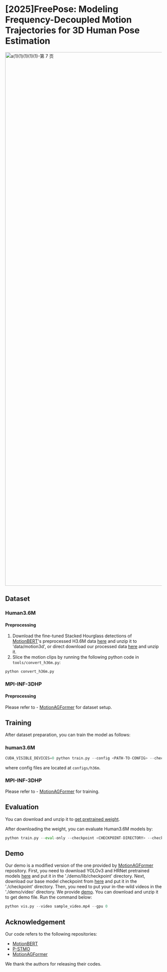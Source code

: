 # [2025]FreePose: Modeling Frequency-Decoupled Motion Trajectories for 3D Human Pose Estimation
<img width="4849" height="1711" alt="a(1)(1)(1)(1)(1)-第 7 页" src="https://github.com/user-attachments/assets/af95594b-bd95-4fa6-88e9-0af5937fc15c" />

## Dataset

### Human3.6M

#### Preprocessing

1. Download the fine-tuned Stacked Hourglass detections of [MotionBERT](https://github.com/Walter0807/MotionBERT/blob/main/docs/pose3d.md)'s preprocessed H3.6M data [here](https://1drv.ms/u/s!AvAdh0LSjEOlgU7BuUZcyafu8kzc?e=vobkjZ) and unzip it to 'data/motion3d', or direct download our processed data [here](https://drive.google.com/file/d/1WWoVAae7YKKKZpa1goO_7YcwVFNR528S/view?usp=sharing) and unzip it.
2. Slice the motion clips by running the following python code in `tools/convert_h36m.py`:

```
python convert_h36m.py
```

### MPI-INF-3DHP

#### Preprocessing

Please refer to - [MotionAGFormer](https://github.com/taatiteam/motionagformer) for dataset setup.

## Training

After dataset preparation, you can train the model as follows:

### human3.6M

```python
CUDA_VISIBLE_DEVICES=0 python train.py --config <PATH-TO-CONFIG> --checkpoint <PATH-TO-CHECKPOINT>
```

where config files are located at `configs/h36m`.

### MPI-INF-3DHP

Please refer to - [MotionAGFormer](https://github.com/taatiteam/motionagformer) for training.

## Evaluation

You can download and unzip it to [get pretrained weight](https://drive.google.com/file/d/1yhXX7VbAjRubZrxd-Rryq3bwYL1b8ko8/view?usp=sharing).

After downloading the weight, you can evaluate Human3.6M models by:

```python
python train.py --eval-only --checkpoint <CHECKPOINT-DIRECTORY> --checkpoint-file <CHECKPOINT-FILE-NAME> --config <PATH-TO-CONFIG>
```

## Demo

Our demo is a modified version of the one provided by [MotionAGFormer](https://github.com/taatiteam/MotionAGFormer) repository. First, you need to download YOLOv3 and HRNet pretrained models [here](https://drive.google.com/drive/folders/1_ENAMOsPM7FXmdYRbkwbFHgzQq_B_NQA?usp=sharing) and put it in the './demo/lib/checkpoint' directory. Next, download our base model checkpoint from [here](https://drive.google.com/file/d/1yhXX7VbAjRubZrxd-Rryq3bwYL1b8ko8/view?usp=sharing) and put it in the './checkpoint' directory. Then, you need to put your in-the-wild videos in the './demo/video' directory. We provide [demo](https://drive.google.com/file/d/1hbK1HDz1nMTGYcczOC5r33Mk8nAtLZCr/view?usp=sharing). You can download and unzip it to get demo file. Run the command below:

```python
python vis.py --video sample_video.mp4 --gpu 0
```

## Acknowledgement

Our code refers to the following repositories:

- [MotionBERT](https://github.com/Walter0807/MotionBERT)
- [P-STMO](https://github.com/paTRICK-swk/P-STMO)
- [MotionAGFormer](https://github.com/taatiteam/MotionAGFormer)

We thank the authors for releasing their codes.
